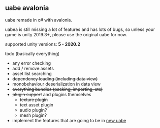 ## uabe avalonia

uabe remade in c# with avalonia.

uabea is still missing a lot of features and has lots of bugs, so unless your game is unity 2019.3+, please use the original uabe for now.

supported unity versions: **5 - 2020.2**

todo (basically everything)

* any error checking
* add / remove assets
* asset list searching
* ~~dependency loading (including data view)~~
* monobehaviour deserialization in data view
* ~~everything bundles (packing, importing, etc)~~
* ~~plugin support~~ and plugins themselves
  * ~~texture plugin~~
  * text asset plugin
  * audio plugin?
  * mesh plugin?
* implement the features that are going to be in [new uabe](https://community.7daystodie.com/topic/1871-unity-assets-bundle-extractor/?do=findComment&comment=357397)
